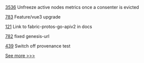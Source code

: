 
[3536](https://github.com/hyperledger/fabric/pull/3536) Unfreeze active nodes metrics once a consenter is evicted

[783](https://github.com/hyperledger-labs/business-partner-agent/pull/783) Feature/vue3 upgrade

[121](https://github.com/hyperledger/fabric-protos/pull/121) Link to fabric-protos-go-apiv2 in docs

[782](https://github.com/hyperledger-labs/business-partner-agent/pull/782) fixed genesis-url 

[439](https://github.com/hyperledger-labs/orion-server/pull/439) Switch off provenance test


[See more >>>](https://start-here.hyperledger.org/pull-requests)
